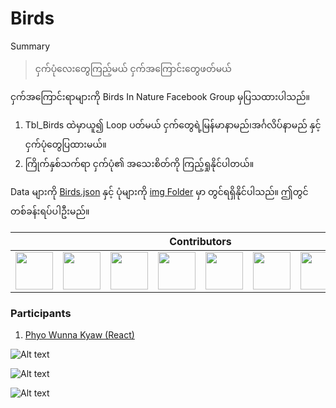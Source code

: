 ﻿# Birds

Summary
>ငှက်ပုံလေးတွေကြည့်မယ် ငှက်အကြောင်းတွေဖတ်မယ်

ငှက်အကြောင်းရာများကို Birds In Nature Facebook Group မှပြသထားပါသည်။

1. Tbl_Birds ထဲမှာယူ၍ Loop ပတ်မယ် ငှက်‌‌တွေရဲ့မြန်မာနာမည်၊အင်္ဂလိပ်နာမည် နှင့် ငှက်ပုံတွေပြထားမယ်။
2. ကြိုက်နှစ်သက်ရာ ငှက်ပုံ၏ အသေးစိတ်ကို ကြည့်ရှုနိုင်ပါတယ်။


Data များကို [Birds.json](https://github.com/sannlynnhtun-coding/Birds/blob/main/BaganMap.json) နှင့် ပုံများကို [img Folder](https://github.com/sannlynnhtun-coding/Birds/blob/main/img) မှာ တွင်ရရှိနိုင်ပါသည်။ ဤတွင်တစ်ခန်းရပ်ပါဦးမည်။

<table>
 <thead>
  <tr>
   <th colspan="11">Contributors</th>
  </tr>
 </thead>
    <tbody>
        <tr>
            <td><a href="https://github.com/sannlynnhtun-coding"><img src="https://github.com/sannlynnhtun-coding.png" width="60px;"/></a></td>
            <td><a href="https://github.com/mgchit-coding"><img src="https://github.com/mgchit-coding.png" width="60px;"/></a></td>
            <td><a href="https://github.com/Rasunon-Soare"><img src="https://github.com/Rasunon-Soare.png" width="60px;"/></a></td>
            <td><a href="https://github.com/dabria2004"><img src="https://github.com/dabria2004.png" width="60px;"/></a></td> 
            <td><a href="https://github.com/myatphonethant-dev"><img src="https://github.com/myatphonethant-dev.png" width="60px;"/></a></td>
            <td><a href="https://github.com/myatthitlwin8"><img src="https://github.com/myatthitlwin8.png" width="60px;"/></a></td>
            <td><a href="https://github.com/YeYintAung94"><img src="https://github.com/YeYintAung94.png" width="60px;"/></a></td>
            <td><a href="https://github.com/ayechanaungybm"><img src="https://github.com/ayechanaungybm.png" width="60px;"/></a></td>
        </tr>
    </tbody>
</table>

### Participants
1. [Phyo Wunna Kyaw (React)](https://github.com/Phyowunnakyaw/Birds)

![Alt text](https://github.com/sannlynnhtun-coding/Birds/blob/main/BirdsFlow1.PNG)

![Alt text](https://github.com/sannlynnhtun-coding/Birds/blob/main/BirdsFlow2.PNG)

![Alt text](https://github.com/sannlynnhtun-coding/Birds/blob/main/BirdsMindMap.PNG)
